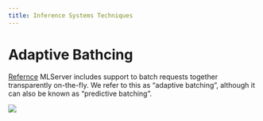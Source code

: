 ```yaml
---
title: Inference Systems Techniques
---
```


# Adaptive Bathcing
[Refernce](https://mlserver.readthedocs.io/en/latest/user-guide/adaptive-batching.html)
MLServer includes support to batch requests together transparently on-the-fly. We refer to this as “adaptive batching”, although it can also be known as “predictive batching”.

![](https://mlserver.readthedocs.io/en/latest/_images/adaptive-batching.svg)
